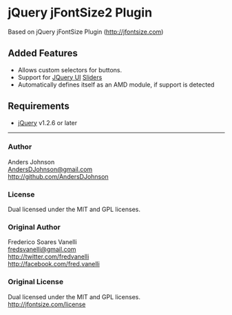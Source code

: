 # jQuery jFontSize2 Plugin

Based on jQuery jFontSize Plugin (http://jfontsize.com)

## Added Features
 - Allows custom selectors for buttons.
 - Support for [JQuery UI](http://jqueryui.com/) [Sliders](http://jqueryui.com/demos/slider/)
 - Automatically defines itself as an AMD module, if support is detected

## Requirements
 - [jQuery](http://jquery.com/) v1.2.6 or later


- - -

### Author
Anders Johnson  
AndersDJohnson@gmail.com  
http://github.com/AndersDJohnson  

### License
 Dual licensed under the MIT and GPL licenses.

### Original Author
 Frederico Soares Vanelli  
  fredsvanelli@gmail.com  
  http://twitter.com/fredvanelli  
  http://facebook.com/fred.vanelli  

### Original License
 Dual licensed under the MIT and GPL licenses.  
 http://jfontsize.com/license  

